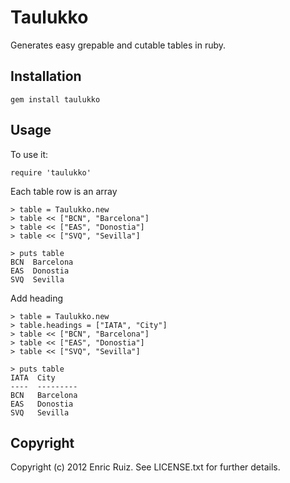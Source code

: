 Taulukko
========

Generates easy grepable and cutable tables in ruby.

Installation
------------

    gem install taulukko

Usage
-----

To use it:

    require 'taulukko'

Each table row is an array

    > table = Taulukko.new
    > table << ["BCN", "Barcelona"]
    > table << ["EAS", "Donostia"]
    > table << ["SVQ", "Sevilla"]

    > puts table
    BCN  Barcelona
    EAS  Donostia
    SVQ  Sevilla

Add heading

    > table = Taulukko.new
    > table.headings = ["IATA", "City"]
    > table << ["BCN", "Barcelona"]
    > table << ["EAS", "Donostia"]
    > table << ["SVQ", "Sevilla"]

    > puts table
    IATA  City
    ----  ---------
    BCN   Barcelona
    EAS   Donostia
    SVQ   Sevilla


Copyright
---------

Copyright (c) 2012 Enric Ruiz. See LICENSE.txt for further details.

